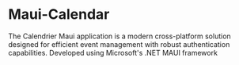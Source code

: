 # Maui-Calendar
The Calendrier Maui application is a modern cross-platform solution designed for efficient event management with robust authentication capabilities. Developed using Microsoft's .NET MAUI framework
